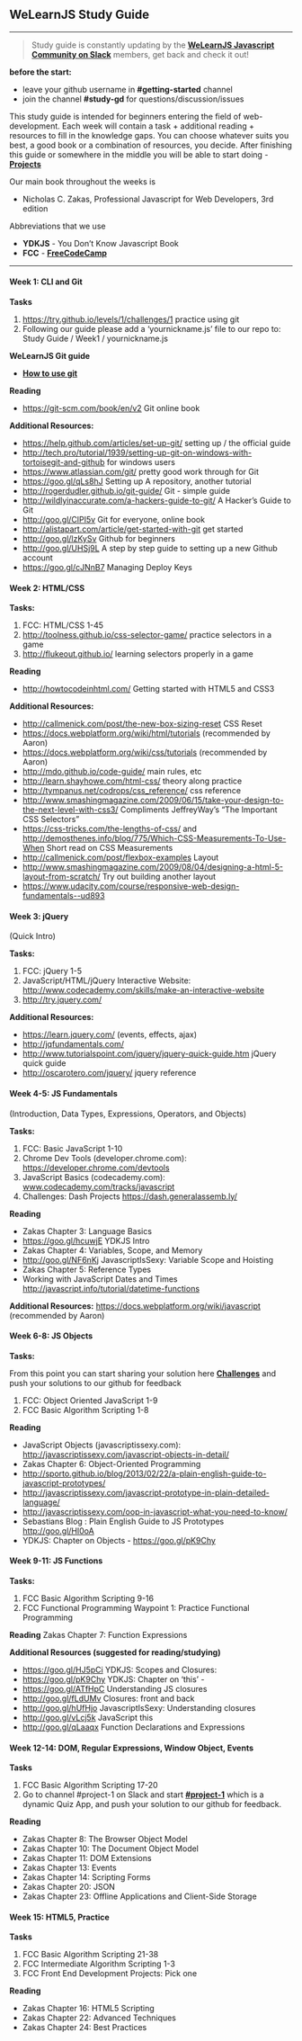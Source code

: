 ## WeLearnJS Study Guide
___

>Study guide is constantly updating by the __[WeLearnJS Javascript Community on Slack](http://javascript-devs.herokuapp.com/)__ members, get back and check it out!

**before the start:**
+ leave your github username in **#getting-started** channel
+ join the channel **#study-gd** for questions/discussion/issues

This study guide is intended for beginners entering the field of web-development. Each week will contain a task + additional reading + resources to fill in the knowledge gaps. You can choose whatever suits you best, a good book or a combination of resources, you decide. After finishing this guide or somewhere in the middle you will be able to start doing - __[Projects](https://github.com/welearnjs/Challenges/tree/master/Projects)__

Our main book throughout the weeks is
+  Nicholas C. Zakas, Professional Javascript for Web Developers, 3rd edition

Abbreviations that we use
+ **YDKJS** - You Don’t Know Javascript Book
+ **FCC** - __[FreeCodeCamp](http://www.freecodecamp.com/)__

___

#### Week 1: CLI and Git

**Tasks**

1. https://try.github.io/levels/1/challenges/1   practice using git
2. Following our guide please add a ‘yournickname.js’ file to our repo
to: Study Guide / Week1 / yournickname.js

**WeLearnJS Git guide**
* __[How to use git](http://javascript-devs.herokuapp.com/)__

**Reading**
* https://git-scm.com/book/en/v2 Git online book

**Additional Resources:**
* https://help.github.com/articles/set-up-git/ setting up / the official guide
* http://tech.pro/tutorial/1939/setting-up-git-on-windows-with-tortoisegit-and-github for windows users
* https://www.atlassian.com/git/ pretty good work through for Git
* https://goo.gl/qLs8hJ  Setting up A repository, another tutorial
* http://rogerdudler.github.io/git-guide/ Git - simple guide
* http://wildlyinaccurate.com/a-hackers-guide-to-git/ A Hacker’s Guide to Git
* http://goo.gl/ClPI5v Git for everyone, online book
* http://alistapart.com/article/get-started-with-git get started
* http://goo.gl/lzKySv Github for beginners
* http://goo.gl/UHSj9L A step by step guide to setting up a new Github account
* https://goo.gl/cJNnB7 Managing Deploy Keys


#### Week 2: HTML/CSS

**Tasks:**

1. FCC: HTML/CSS 1-45
2. http://toolness.github.io/css-selector-game/ practice selectors in a game
3. http://flukeout.github.io/ learning selectors properly in a game

**Reading**
* http://howtocodeinhtml.com/  Getting started with HTML5 and CSS3

**Additional Resources:**
* http://callmenick.com/post/the-new-box-sizing-reset CSS Reset
* https://docs.webplatform.org/wiki/html/tutorials (recommended by Aaron)
* https://docs.webplatform.org/wiki/css/tutorials (recommended by Aaron)
* http://mdo.github.io/code-guide/  main rules, etc
* http://learn.shayhowe.com/html-css/  theory along practice
* http://tympanus.net/codrops/css_reference/  css reference
* http://www.smashingmagazine.com/2009/06/15/take-your-design-to-the-next-level-with-css3/   Compliments JeffreyWay’s “The Important CSS Selectors”
* https://css-tricks.com/the-lengths-of-css/ and http://demosthenes.info/blog/775/Which-CSS-Measurements-To-Use-When Short read on CSS Measurements
* http://callmenick.com/post/flexbox-examples  Layout
* http://www.smashingmagazine.com/2009/08/04/designing-a-html-5-layout-from-scratch/ Try out building another layout
* https://www.udacity.com/course/responsive-web-design-fundamentals--ud893

#### Week 3: jQuery
(Quick Intro)

**Tasks:**

1. FCC: jQuery 1-5
2. JavaScript/HTML/jQuery Interactive Website: http://www.codecademy.com/skills/make-an-interactive-website
3. http://try.jquery.com/

**Additional Resources:**
* https://learn.jquery.com/ (events, effects, ajax)
* http://jqfundamentals.com/
* http://www.tutorialspoint.com/jquery/jquery-quick-guide.htm jQuery quick guide
* http://oscarotero.com/jquery/ jquery reference

#### Week 4-5: JS Fundamentals
(Introduction, Data Types, Expressions, Operators, and Objects)

**Tasks:**

1. FCC: Basic JavaScript 1-10
2. Chrome Dev Tools (developer.chrome.com): https://developer.chrome.com/devtools
3. JavaScript Basics (codecademy.com): www.codecademy.com/tracks/javascript
4. Challenges: Dash Projects https://dash.generalassemb.ly/

**Reading**
* Zakas Chapter 3: Language Basics
* https://goo.gl/hcuwjE YDKJS Intro
* Zakas Chapter 4: Variables, Scope, and Memory
* http://goo.gl/NF6nKj  JavascriptIsSexy: Variable Scope and Hoisting
* Zakas Chapter 5: Reference Types
* Working with JavaScript Dates and Times http://javascript.info/tutorial/datetime-functions

**Additional Resources:**
https://docs.webplatform.org/wiki/javascript (recommended by Aaron)

#### Week 6-8: JS Objects

**Tasks:**

From this point you can start sharing your solution here __[Challenges](https://github.com/welearnjs/Challenges/tree/master/FCC)__ and push your solutions to our github for feedback
1. FCC: Object Oriented JavaScript 1-9
2. FCC Basic Algorithm Scripting 1-8

**Reading**
* JavaScript Objects (javascriptissexy.com): http://javascriptissexy.com/javascript-objects-in-detail/
* Zakas Chapter 6: Object-Oriented Programming
* http://sporto.github.io/blog/2013/02/22/a-plain-english-guide-to-javascript-prototypes/
* http://javascriptissexy.com/javascript-prototype-in-plain-detailed-language/
* http://javascriptissexy.com/oop-in-javascript-what-you-need-to-know/
* Sebastians Blog : Plain English Guide to JS Prototypes http://goo.gl/Hl0oA
* YDKJS: Chapter on Objects - https://goo.gl/pK9Chy

#### Week 9-11: JS Functions

**Tasks:**

1. FCC Basic Algorithm Scripting 9-16
2. FCC Functional Programming Waypoint 1: Practice Functional Programming

**Reading**
Zakas Chapter 7: Function Expressions

**Additional Resources (suggested for reading/studying)**
* https://goo.gl/HJ5pCi  YDKJS: Scopes and Closures:
* https://goo.gl/pK9Chy  YDKJS: Chapter on ‘this’ -
* https://goo.gl/ATfHpC Understanding JS closures
* http://goo.gl/fLdUMv Closures: front and back
* http://goo.gl/hUfHjo JavascriptIsSexy: Understanding closures
* http://goo.gl/vLcj5k JavaScript this
* http://goo.gl/qLaaqx Function Declarations and Expressions



#### Week 12-14: DOM, Regular Expressions, Window Object, Events

**Tasks**
1. FCC Basic Algorithm Scripting 17-20
2. Go to channel #project-1 on Slack and start __[#project-1](https://github.com/welearnjs/Challenges/tree/master/Projects/Project-1)__ which is a dynamic Quiz App, and push your solution to our github for feedback.

**Reading**
* Zakas Chapter 8: The Browser Object Model
* Zakas Chapter 10: The Document Object Model
* Zakas Chapter 11: DOM Extensions
* Zakas Chapter 13: Events
* Zakas Chapter 14: Scripting Forms
* Zakas Chapter 20: JSON
* Zakas Chapter 23: Offline Applications and Client-Side Storage


#### Week 15: HTML5, Practice

**Tasks**

1. FCC Basic Algorithm Scripting 21-38
2. FCC Intermediate Algorithm Scripting 1-3
3. FCC Front End Development Projects: Pick one

**Reading**
* Zakas Chapter 16: HTML5 Scripting
* Zakas Chapter 22: Advanced Techniques
* Zakas Chapter 24: Best Practices



